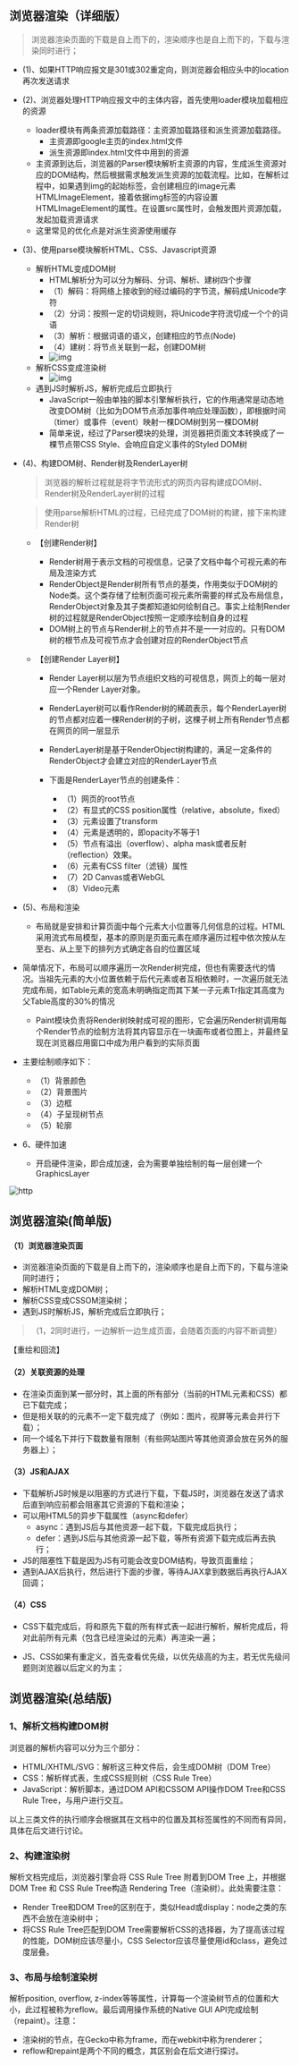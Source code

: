 ## 浏览器渲染（详细版）

> 浏览器渲染页面的下载是自上而下的，渲染顺序也是自上而下的，下载与渲染同时进行；

+ (1)、如果HTTP响应报文是301或302重定向，则浏览器会相应头中的location再次发送请求

+ (2)、浏览器处理HTTP响应报文中的主体内容，首先使用loader模块加载相应的资源

  + loader模块有两条资源加载路径：主资源加载路径和派生资源加载路径。
    + 主资源即google主页的index.html文件 
    + 派生资源即index.html文件中用到的资源
  + 主资源到达后，浏览器的Parser模块解析主资源的内容，生成派生资源对应的DOM结构，然后根据需求触发派生资源的加载流程。比如，在解析过程中，如果遇到img的起始标签，会创建相应的image元素HTMLImageElement，接着依据img标签的内容设置HTMLImageElement的属性。在设置src属性时，会触发图片资源加载，发起加载资源请求
  + 这里常见的优化点是对派生资源使用缓存

+ (3)、使用parse模块解析HTML、CSS、Javascript资源

  + 解析HTML变成DOM树
    + HTML解析分为可以分为解码、分词、解析、建树四个步骤
    + （1）解码：将网络上接收到的经过编码的字节流，解码成Unicode字符
    + （2）分词：按照一定的切词规则，将Unicode字符流切成一个个的词语
    + （3）解析：根据词语的语义，创建相应的节点(Node)
    + （4）建树：将节点关联到一起，创建DOM树
    + ![img](https://images2015.cnblogs.com/blog/1034346/201703/1034346-20170329153234951-1328599578.png)
  + 解析CSS变成渲染树
    + ![img](https://images2015.cnblogs.com/blog/1034346/201703/1034346-20170329153247436-670728382.png)
  + 遇到JS时解析JS，解析完成后立即执行
    + JavaScript一般由单独的脚本引擎解析执行，它的作用通常是动态地改变DOM树（比如为DOM节点添加事件响应处理函数），即根据时间（timer）或事件（event）映射一棵DOM树到另一棵DOM树
    + 简单来说，经过了Parser模块的处理，浏览器把页面文本转换成了一棵节点带CSS Style、会响应自定义事件的Styled DOM树

+ (4)、构建DOM树、Render树及RenderLayer树

  > 浏览器的解析过程就是将字节流形式的网页内容构建成DOM树、Render树及RenderLayer树的过程

  > 使用parse解析HTML的过程，已经完成了DOM树的构建，接下来构建Render树

  + 【创建Render树】

    + Render树用于表示文档的可视信息，记录了文档中每个可视元素的布局及渲染方式
    + RenderObject是Render树所有节点的基类，作用类似于DOM树的Node类。这个类存储了绘制页面可视元素所需要的样式及布局信息，RenderObject对象及其子类都知道如何绘制自己。事实上绘制Render树的过程就是RenderObject按照一定顺序绘制自身的过程
    + DOM树上的节点与Render树上的节点并不是一一对应的。只有DOM树的根节点及可视节点才会创建对应的RenderObject节点

  + 【创建Render Layer树】

    + Render Layer树以层为节点组织文档的可视信息，网页上的每一层对应一个Render Layer对象。

    + RenderLayer树可以看作Render树的稀疏表示，每个RenderLayer树的节点都对应着一棵Render树的子树，这棵子树上所有Render节点都在网页的同一层显示

    + RenderLayer树是基于RenderObject树构建的，满足一定条件的RenderObject才会建立对应的RenderLayer节点

    + 下面是RenderLayer节点的创建条件：

      + （1）网页的root节点
      + （2）有显式的CSS position属性（relative，absolute，fixed）
      + （3）元素设置了transform
      + （4）元素是透明的，即opacity不等于1
      + （5）节点有溢出（overflow）、alpha mask或者反射（reflection）效果。
      + （6）元素有CSS filter（滤镜）属性
      + （7）2D Canvas或者WebGL
      + （8）Video元素

+ (5)、布局和渲染

  + 布局就是安排和计算页面中每个元素大小位置等几何信息的过程。HTML采用流式布局模型，基本的原则是页面元素在顺序遍历过程中依次按从左至右、从上至下的排列方式确定各自的位置区域

+ 简单情况下，布局可以顺序遍历一次Render树完成，但也有需要迭代的情况。当祖先元素的大小位置依赖于后代元素或者互相依赖时，一次遍历就无法完成布局，如Table元素的宽高未明确指定而其下某一子元素Tr指定其高度为父Table高度的30%的情况

  + Paint模块负责将Render树映射成可视的图形，它会遍历Render树调用每个Render节点的绘制方法将其内容显示在一块画布或者位图上，并最终呈现在浏览器应用窗口中成为用户看到的实际页面

+ 主要绘制顺序如下：

  + （1）背景颜色
  + （2）背景图片
  + （3）边框
  + （4）子呈现树节点
  + （5）轮廓

+ 6、硬件加速

  + 开启硬件渲染，即合成加速，会为需要单独绘制的每一层创建一个GraphicsLayer

![http](https://pic.xiaohuochai.site/blog/browserRender4.png)



## 浏览器渲染(简单版)

#### （1）浏览器渲染页面

+ 浏览器渲染页面的下载是自上而下的，渲染顺序也是自上而下的，下载与渲染同时进行；
+ 解析HTML变成DOM树；
+ 解析CSS变成CSSOM渲染树；
+ 遇到JS时解析JS，解析完成后立即执行；

> （1，2同时进行，一边解析一边生成页面，会随着页面的内容不断调整）

【重绘和回流】

#### （2）关联资源的处理

+ 在渲染页面到某一部分时，其上面的所有部分（当前的HTML元素和CSS）都已下载完成；
+ 但是相关联的的元素不一定下载完成了（例如：图片，视屏等元素会并行下载）；
+ 同一个域名下并行下载数量有限制（有些网站图片等其他资源会放在另外的服务器上）；

#### （3）JS和AJAX

+ 下载解析JS时候是以阻塞的方式进行下载，下载JS时，浏览器在发送了请求后直到响应前都会阻塞其它资源的下载和渲染；
+ 可以用HTML5的异步下载属性（async和defer）
  + async：遇到JS后与其他资源一起下载，下载完成后执行；
  + defer：遇到JS后与其他资源一起下载，等所有资源下载完成后再去执行；
+ JS的阻塞性下载是因为JS有可能会改变DOM结构，导致页面重绘；
+ 遇到AJAX后执行，然后进行下面的步骤，等待AJAX拿到数据后再执行AJAX回调；

#### （4）CSS

+ CSS下载完成后，将和原先下载的所有样式表一起进行解析，解析完成后，将对此前所有元素（包含已经渲染过的元素）再渲染一遍；

+ JS、CSS如果有重定义，首先查看优先级，以优先级高的为主，若无优先级问题则浏览器以后定义的为主；



## 浏览器渲染(总结版)

### 1、解析文档构建DOM树

浏览器的解析内容可以分为三个部分：

+ HTML/XHTML/SVG：解析这三种文件后，会生成DOM树（DOM Tree）
+ CSS：解析样式表，生成CSS规则树（CSS Rule Tree）
+ JavaScript：解析脚本，通过DOM API和CSSOM API操作DOM Tree和CSS Rule Tree，与用户进行交互。

以上三类文件的执行顺序会根据其在文档中的位置及其标签属性的不同而有异同，具体在后文进行讨论。

### 2、构建渲染树

解析文档完成后，浏览器引擎会将 CSS Rule Tree 附着到DOM Tree 上，并根据DOM Tree 和 CSS Rule Tree构造 Rendering Tree（渲染树）。此处需要注意：

+ Render Tree和DOM Tree的区别在于，类似Head或display：node之类的东西不会放在渲染树中；
+ 将CSS Rule Tree匹配到DOM Tree需要解析CSS的选择器，为了提高该过程的性能，DOM树应该尽量小，CSS Selector应该尽量使用id和class，避免过度层叠。

### 3、布局与绘制渲染树

解析position, overflow, z-index等等属性，计算每一个渲染树节点的位置和大小，此过程被称为reflow。最后调用操作系统的Native GUI API完成绘制（repaint）。注意：

- 渲染树的节点，在Gecko中称为frame，而在webkit中称为renderer；
- reflow和repaint是两个不同的概念，其区别会在后文进行探讨。

